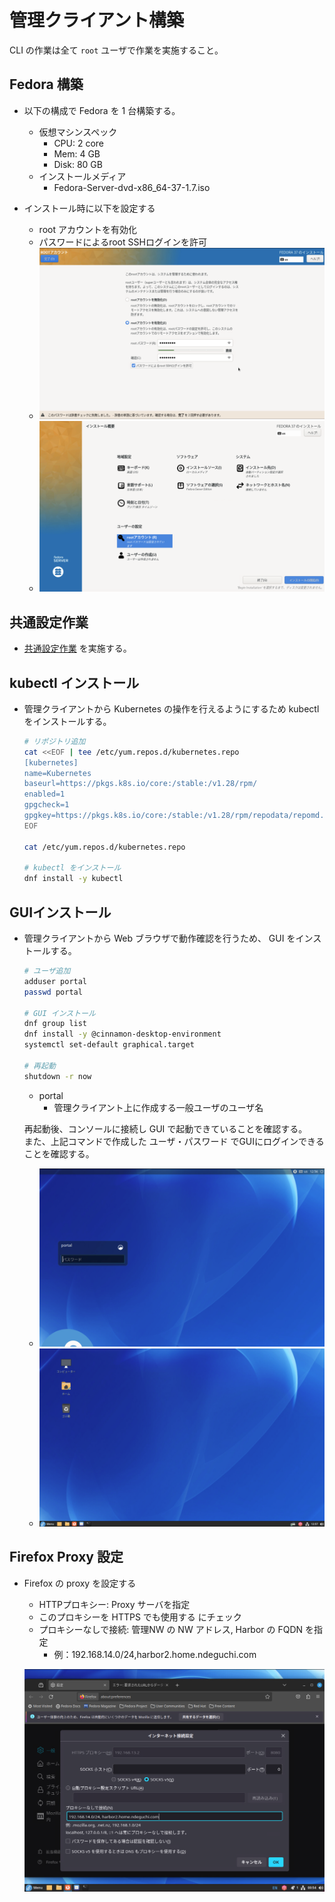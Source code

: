 # 管理クライアント構築

CLI の作業は全て `root` ユーザで作業を実施すること。

## Fedora 構築

- 以下の構成で Fedora を 1 台構築する。
  - 仮想マシンスペック
    - CPU: 2 core
    - Mem: 4 GB
    - Disk: 80 GB
  - インストールメディア
    - Fedora-Server-dvd-x86_64-37-1.7.iso

- インストール時に以下を設定する
  - root アカウントを有効化
  - パスワードによるroot SSHログインを許可
  - ![img](img/01_root_user.png)
  - ![img](img/02_FedoraInstallation.png)

## 共通設定作業

- [共通設定作業](50-common.md) を実施する。

## kubectl インストール

- 管理クライアントから Kubernetes の操作を行えるようにするため kubectl をインストールする。

  ```bash
  # リポジトリ追加
  cat <<EOF | tee /etc/yum.repos.d/kubernetes.repo
  [kubernetes]
  name=Kubernetes
  baseurl=https://pkgs.k8s.io/core:/stable:/v1.28/rpm/
  enabled=1
  gpgcheck=1
  gpgkey=https://pkgs.k8s.io/core:/stable:/v1.28/rpm/repodata/repomd.xml.key
  EOF
  
  cat /etc/yum.repos.d/kubernetes.repo
  
  # kubectl をインストール
  dnf install -y kubectl
  ```

## GUIインストール

- 管理クライアントから Web ブラウザで動作確認を行うため、 GUI をインストールする。

  ```bash
  # ユーザ追加
  adduser portal
  passwd portal
  
  # GUI インストール
  dnf group list
  dnf install -y @cinnamon-desktop-environment
  systemctl set-default graphical.target
  
  # 再起動
  shutdown -r now
  ```

  - portal
    - 管理クライアント上に作成する一般ユーザのユーザ名

  再起動後、コンソールに接続し GUI で起動できていることを確認する。 \
  また、上記コマンドで作成した ユーザ・パスワード でGUIにログインできることを確認する。

  - ![img](img/10_GUI_Login.png)
  - ![img](img/11_GUI_Desktop.png)

## Firefox Proxy 設定

- Firefox の proxy を設定する
  - HTTPプロキシー: Proxy サーバを指定
  - このプロキシーを HTTPS でも使用する にチェック
  - プロキシーなしで接続: 管理NW の NW アドレス, Harbor の FQDN を指定
    - 例：192.168.14.0/24,harbor2.home.ndeguchi.com

  ![img](img/30_firefox_proxy_settings.png)

